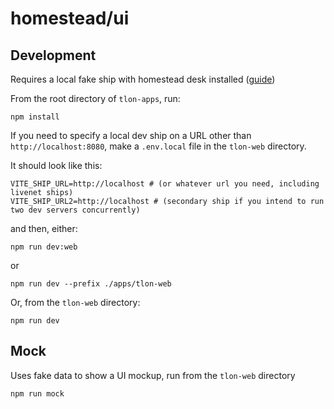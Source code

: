 # homestead/ui

## Development

Requires a local fake ship with homestead desk installed ([guide](./DEVELOPMENT.md))

From the root directory of `tlon-apps`, run:

```
npm install
```

If you need to specify a local dev ship on a URL other than `http://localhost:8080`, make a `.env.local` file in the `tlon-web` directory.

It should look like this:

```
VITE_SHIP_URL=http://localhost # (or whatever url you need, including livenet ships)
VITE_SHIP_URL2=http://localhost # (secondary ship if you intend to run two dev servers concurrently)
```

and then, either:

```
npm run dev:web
```

or

```
npm run dev --prefix ./apps/tlon-web
```

Or, from the `tlon-web` directory:

```
npm run dev
```

## Mock

Uses fake data to show a UI mockup, run from the `tlon-web` directory

```
npm run mock
```

